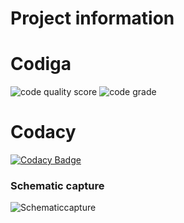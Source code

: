 # Project information
# Codiga
![code quality score](https://api.codiga.io/project/33539/score/svg)
![code grade](https://api.codiga.io/project/33539/status/svg)
# Codacy
[![Codacy Badge](https://app.codacy.com/project/badge/Grade/c6d97500b9774ef6a22e7d3b4b1690ec)](https://www.codacy.com/gh/Arjun11210829/M3_WiperControlSystem/dashboard?utm_source=github.com&amp;utm_medium=referral&amp;utm_content=Arjun11210829/M3_WiperControlSystem&amp;utm_campaign=Badge_Grade)
### Schematic capture
![Schematiccapture](https://user-images.githubusercontent.com/101464023/168469057-29a24f26-622b-4b81-a376-8c308da01270.png)
